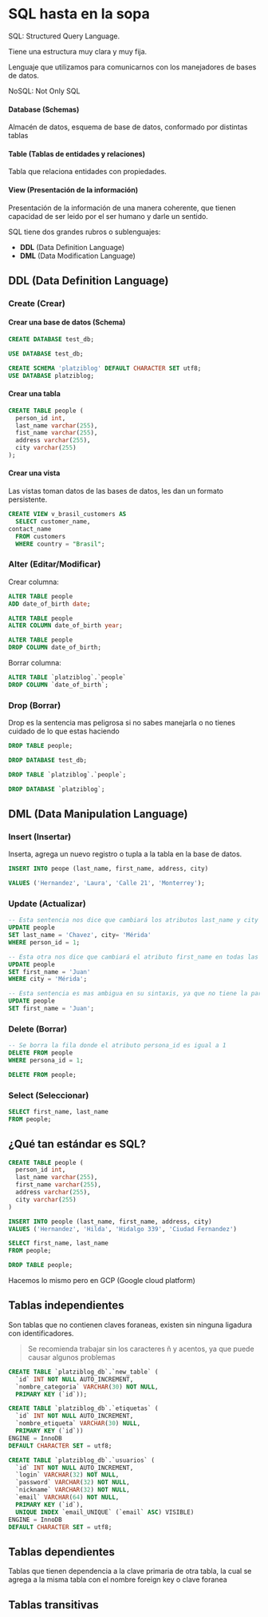 # SQL hasta en la sopa

SQL: Structured Query Language.

Tiene una estructura muy clara y muy fija.

Lenguaje que utilizamos para comunicarnos con los manejadores de bases de datos.

NoSQL: Not Only SQL

#### Database (Schemas)

Almacén de datos, esquema de base de datos, conformado por distintas tablas

#### Table (Tablas de entidades y relaciones)

Tabla que relaciona entidades con propiedades.

#### View (Presentación de la información)

Presentación de la información de una manera coherente, que tienen capacidad de ser leido por el ser humano y darle un sentido.

SQL tiene dos grandes rubros o sublenguajes:

- **DDL** (Data Definition Language)
- **DML** (Data Modification Language)

## DDL (Data Definition Language)

### Create (Crear)

#### Crear una base de datos (Schema)

```sql
CREATE DATABASE test_db;

USE DATABASE test_db;
```

```sql
CREATE SCHEMA 'platziblog' DEFAULT CHARACTER SET utf8;
USE DATABASE platziblog;
```

#### Crear una tabla

```sql
CREATE TABLE people (
  person_id int,
  last_name varchar(255),
  fist_name varchar(255),
  address varchar(255),
  city varchar(255)
);
```

#### Crear una vista

Las vistas toman datos de las bases de datos, les dan un formato persistente.

```sql
CREATE VIEW v_brasil_customers AS
  SELECT customer_name,
contact_name
  FROM customers
  WHERE country = "Brasil";
```


### Alter (Editar/Modificar)

Crear columna:

```sql
ALTER TABLE people
ADD date_of_birth date;

ALTER TABLE people
ALTER COLUMN date_of_birth year;

ALTER TABLE people
DROP COLUMN date_of_birth;
```

Borrar columna:

```sql
ALTER TABLE `platziblog`.`people` 
DROP COLUMN `date_of_birth`;
```

### Drop (Borrar)

Drop es la sentencia mas peligrosa si no sabes manejarla o no tienes cuidado de lo que estas haciendo

```sql
DROP TABLE people;

DROP DATABASE test_db;

DROP TABLE `platziblog`.`people`;

DROP DATABASE `platziblog`;
```

## DML (Data Manipulation Language)

### Insert (Insertar)

Inserta, agrega un nuevo registro o tupla a la tabla en la base de datos.

```sql
INSERT INTO peope (last_name, first_name, address, city)

VALUES ('Hernandez', 'Laura', 'Calle 21', 'Monterrey');
```

### Update (Actualizar)

```sql
-- Esta sentencia nos dice que cambiará los atributos last_name y city en la fila en donde el atributo person_id sea igual a 1
UPDATE people
SET last_name = 'Chavez', city= 'Mérida'
WHERE person_id = 1;

-- Esta otra nos dice que cambiará el atributo first_name en todas las filas que tengan el atrbuto city igual a Mérida.
UPDATE people
SET first_name = 'Juan'
WHERE city = 'Mérida';

-- Esta sentencia es mas ambigua en su sintaxis, ya que no tiene la parte del _where_ y por lo tanto también algo peligrosa, ya que cambiaría el atributo first_name en todas las filas de la tabla
UPDATE people
SET first_name = 'Juan';
```

### Delete (Borrar)

```sql
-- Se borra la fila donde el atributo persona_id es igual a 1
DELETE FROM people
WHERE persona_id = 1;

DELETE FROM people;
```

### Select (Seleccionar)

```sql
SELECT first_name, last_name
FROM people;
```

## ¿Qué tan estándar es SQL?

```sql
CREATE TABLE people (
  person_id int,
  last_name varchar(255),
  first_name varchar(255),
  address varchar(255),
  city varchar(255)
)

INSERT INTO people (last_name, first_name, address, city)
VALUES ('Hernandez', 'Hilda', 'Hidalgo 339', 'Ciudad Fernandez')

SELECT first_name, last_name
FROM people;

DROP TABLE people;
```

Hacemos lo mismo pero en GCP (Google cloud platform)

## Tablas independientes

Son tablas que no contienen claves foraneas, existen sin ninguna ligadura con identificadores.

> Se recomienda trabajar sin los caracteres ñ y acentos, ya que puede causar algunos problemas

```sql
CREATE TABLE `platziblog_db`.`new_table` (
  `id` INT NOT NULL AUTO_INCREMENT,
  `nombre_categoria` VARCHAR(30) NOT NULL,
  PRIMARY KEY (`id`));

CREATE TABLE `platziblog_db`.`etiquetas` (
  `id` INT NOT NULL AUTO_INCREMENT,
  `nombre_etiqueta` VARCHAR(30) NULL,
  PRIMARY KEY (`id`))
ENGINE = InnoDB
DEFAULT CHARACTER SET = utf8;

CREATE TABLE `platziblog_db`.`usuarios` (
  `id` INT NOT NULL AUTO_INCREMENT,
  `login` VARCHAR(32) NOT NULL,
  `password` VARCHAR(32) NOT NULL,
  `nickname` VARCHAR(32) NOT NULL,
  `email` VARCHAR(64) NOT NULL,
  PRIMARY KEY (`id`),
  UNIQUE INDEX `email_UNIQUE` (`email` ASC) VISIBLE)
ENGINE = InnoDB
DEFAULT CHARACTER SET = utf8;
```

## Tablas dependientes

Tablas que tienen dependencia a la clave primaria de otra tabla, la cual se agrega a la misma tabla con el nombre foreign key o clave foranea

## Tablas transitivas